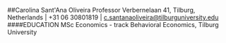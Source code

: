 ##Carolina Sant'Ana Oliveira
Professor Verbernelaan 41, Tilburg, Netherlands | +31 06 30801819 | c.santanaoliveira@tilburguniversity.edu
####EDUCATION
MSc Economics - track Behavioral Economics, Tilburg University
